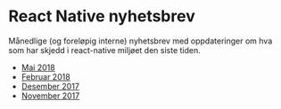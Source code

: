 # React Native nyhetsbrev
Månedlige (og foreløpig interne) nyhetsbrev  med oppdateringer om hva som har skjedd i react-native miljøet den siste tiden.

- [Mai 2018](https://github.com/agensdev/react-native-newsletters/blob/master/2018-05.md)
- [Februar 2018](https://github.com/agensdev/react-native-newsletters/blob/master/2018-02.md)
- [Desember 2017](https://github.com/agensdev/react-native-newsletters/blob/master/2017-12.md)
- [November 2017](https://github.com/agensdev/react-native-newsletters/blob/master/2017-11.md)

